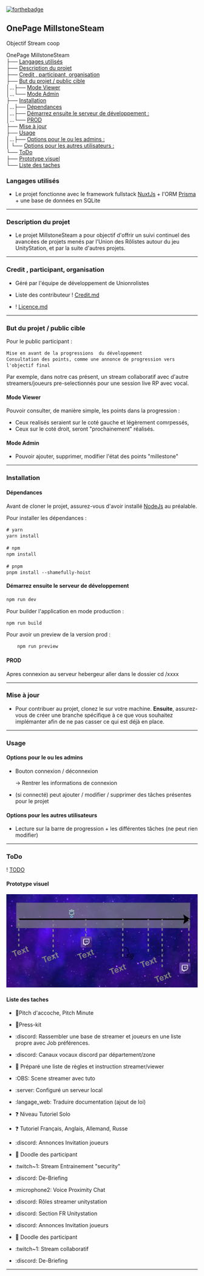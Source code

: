 [![forthebadge](https://forthebadge.com/images/badges/cc-nc-sa.svg)](https://forthebadge.com)
## OnePage MillstoneSteam

Objectif Stream coop

OnePage MillstoneSteam  
├── [Langages utilisés](#langages-utilisés)  
├── [Description du projet](#description-du-projet)  
├── [Credit , participant, organisation](#credit--participant-organisation)  
├── [But du projet / public cible](#but-du-projet--public-cible)  
│...├── [Mode Viewer](#mode-viewer)  
│...└── [Mode Admin](#mode-admin)  
├── [Installation](#installation)  
│...├── [Dépendances](#dépendances)  
│...├── [Démarrez ensuite le serveur de développement :](#démarrez-ensuite-le-serveur-de-développement)  
│...└── [PROD](#prod)  
├── [Mise à jour](#mise-à-jour)  
├── [Usage](#usage)  
│...├── [Options pour le ou les admins :](#options-pour-le-ou-les-admins)  
│   └── [Options pour les autres utilisateurs :](#options-pour-les-autres-utilisateurs)  
└── [ToDo](#todo)  
	├── [Prototype visuel](#prototype-visuel)  
	└── [Liste des taches](#liste-des-taches)  

### Langages utilisés

- Le projet fonctionne avec le framework fullstack [NuxtJs](https://v3.nuxtjs.org/) + l'ORM [Prisma](https://www.prisma.io/) + une base de données en SQLite

-------------

### Description du projet

- Le projet MillstoneSteam a pour objectif d'offrir un suivi continuel des avancées de projets menés par l'Union des Rôlistes autour du  jeu UnityStation, et par la suite d'autres projets.

-------------

### Credit , participant, organisation

- Géré par l'équipe de développement de Unionrolistes

- Liste des contributeur ! [Credit.md](https://github.com/Unitystation-fork/Unitystation-MillstoneSteam/blob/main/Credit.md)

- ! [Licence.md](https://github.com/Unitystation-fork/Unitystation-MillstoneSteam/blob/main/LICENSE)

-------------

### But du projet / public cible

Pour le public participant :

    Mise en avant de la progressions  du développement
    Consultation des points, comme une annonce de progression vers l'objectif final

Par exemple, dans notre cas présent, un stream collaboratif avec d'autre streamers/joueurs pre-selectionnés pour une session live RP avec vocal.

#### Mode Viewer

Pouvoir consulter, de manière simple, les points dans la progression :

- Ceux realisés seraient sur le coté gauche et légèrement comrpessés,
- Ceux sur le coté droit, seront "prochainement" réalisés.

#### Mode Admin

- Pouvoir ajouter, supprimer, modifier l'état des points "millestone"

-------------

### Installation

#### Dépendances

Avant de cloner le projet, assurez-vous d'avoir installé [NodeJs](
https://docs.npmjs.com/downloading-and-installing-node-js-and-npm
) au préalable.

Pour installer les dépendances :

```console
# yarn
yarn install

# npm
npm install

# pnpm
pnpm install --shamefully-hoist
```

#### Démarrez ensuite le serveur de développement

```bash
npm run dev
```

Pour builder l'application en mode production :

```bash
npm run build
```

Pour avoir un preview de la version prod :

```bash
    npm run preview
```

#### PROD

Apres connexion au serveur hebergeur
aller dans le dossier
cd /xxxx

-------------

### Mise à jour

- Pour contribuer au projet, clonez le sur votre machine.
**Ensuite**, assurez-vous de créer une branche spécifique à ce que vous souhaitez implémanter afin de ne pas casser ce qui est déjà en place.

-------------

### Usage

#### Options pour le ou les admins

- Bouton connexion / déconnexion

    -> Rentrer les informations de connexion

- (si connecté) peut ajouter / modifier / supprimer des tâches présentes pour le projet

#### Options pour les autres utilisateurs

- Lecture sur la barre de progression + les différentes tâches
(ne peut rien modifier)

---

### ToDo

! [TODO](https://github.com/orgs/Unitystation-fork/projects/1/views/4?visibleFields=%5B%22Repository%22%2C20977185%2C%22Title%22%2C%22Labels%22%2C%22Assignees%22%2C%22Status%22%5D)

#### Prototype visuel

![](https://raw.githubusercontent.com/Unitystation-fork/Unitystation-MillstoneSteam/f1c3af75612b74685ed4ea3d72b65f597e01fd62/Images/2022-10-06-163647_1920x1080_scrot.png)

#### Liste des taches

- :page_facing_up:Pitch d'accoche, Pitch Minute
- :page_facing_up:Press-kit
- :discord: Rassembler une base de streamer et joueurs en une liste propre avec Job préférences.
- :discord: Canaux vocaux discord par département/zone
- :page_facing_up:  Préparé une liste de règles et instruction streamer/viewer
- :OBS: Scene streamer avec tuto
- :server: Configuré un serveur local
- :langage_web: Traduire documentation (ajout de loi)
- :question: Niveau Tutoriel Solo
- :question: Tutoriel Français, Anglais, Allemand, Russe

- :discord: Annonces Invitation joueurs
- :calendar: Doodle des participant
- :twitch~1: Stream Entrainement "security"
- :discord: De-Briefing
- :microphone2: Voice Proximity Chat

- :discord: Rôles streamer unitystation
- :discord: Section FR Unitystation

- :discord: Annonces Invitation joueurs
- :calendar: Doodle des participant
- :twitch~1: Stream collaboratif
- :discord: De-Briefing

-------------
